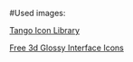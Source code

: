 #Used images:

[Tango Icon Library](http://tango.freedesktop.org/Tango_Icon_Library)

[Free 3d Glossy Interface Icons](http://www.aha-soft.com)
